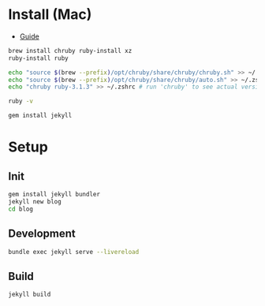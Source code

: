 # Install (Mac)

- [Guide](https://jekyllrb.com/docs/installation/macos/)

```bash
brew install chruby ruby-install xz
ruby-install ruby

echo "source $(brew --prefix)/opt/chruby/share/chruby/chruby.sh" >> ~/.zshrc
echo "source $(brew --prefix)/opt/chruby/share/chruby/auto.sh" >> ~/.zshrc
echo "chruby ruby-3.1.3" >> ~/.zshrc # run 'chruby' to see actual version

ruby -v

gem install jekyll
```

# Setup

## Init

```bash
gem install jekyll bundler
jekyll new blog
cd blog
```

## Development

```bash
bundle exec jekyll serve --livereload
```

## Build

```bash
jekyll build
```